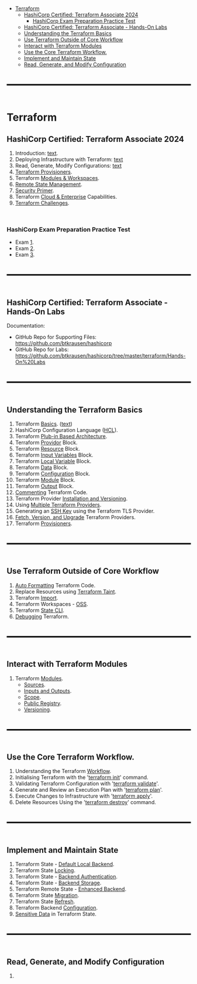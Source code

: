 - [Terraform](#terraform)
  - [HashiCorp Certified: Terraform Associate 2024](#hashicorp-certified-terraform-associate-2024)
    - [HashiCorp Exam Preparation Practice Test](#hashicorp-exam-preparation-practice-test)
  - [HashiCorp Certified: Terraform Associate - Hands-On Labs](#hashicorp-certified-terraform-associate---hands-on-labs)
  - [Understanding the Terraform Basics](#understanding-the-terraform-basics)
  - [Use Terraform Outside of Core Workflow](#use-terraform-outside-of-core-workflow)
  - [Interact with Terraform Modules](#interact-with-terraform-modules)
  - [Use the Core Terraform Workflow.](#use-the-core-terraform-workflow)
  - [Implement and Maintain State](#implement-and-maintain-state)
  - [Read, Generate, and Modify Configuration](#read-generate-and-modify-configuration)

<br>

<hr style="height:4px;background:black">

<br>

# Terraform 

## HashiCorp Certified: Terraform Associate 2024
1. Introduction: [text](hashicorp/introduction-to-terraform.md).
2. Deploying Infrastructure with Terraform: [text](deploy-infrastructure.md)
3. Read, Generate, Modify Configurations: [text](read-generate-modify.md)
4. [Terraform Provisioners](hashicorp/terraform-provisioners.md).
5. Terraform [Modules & Workspaces](hashicorp/modules-workspaces.md). 
6. [Remote State Management](hashicorp/remote-state-management.md).
7. [Security Primer](hashicorp/security-primer.md).
8. Terraform [Cloud & Enterprise](hashicorp/cloud-enterprise.md) Capabilities. 
9. [Terraform Challenges](hashicorp/terraform-challenges.md). 

<br>

### HashiCorp Exam Preparation Practice Test
* Exam [1](exam_practise/exam1.md).
* Exam [2](exam_practise/exam2.md).
* Exam [3](exam_practise/exam3.md).

<br>

<hr style="height:4px;background:black">

<br>

## HashiCorp Certified: Terraform Associate - Hands-On Labs
Documentation:
* GitHub Repo for Supporting Files: https://github.com/btkrausen/hashicorp 
* GitHub Repo for Labs: https://github.com/btkrausen/hashicorp/tree/master/terraform/Hands-On%20Labs

<br>

<hr style="height:4px;background:black">

<br>

## Understanding the Terraform Basics
1. Terraform [Basics](basics-docs/Terraform+Basics.pdf). ([text](basics-docs/Terraform+Basics.pdf))
2. HashiCorp Configuration Language ([HCL](basics-docs/HashiCorp+Configuration+Language.pdf)).
3. Terraform [Plub-in Based Architecture](basics-docs/Terraform+Plugin+Based+Architecture.pdf). 
4. Terraform [Providor](basics-docs/Intro+to+the+Terraform+Provider+Block.pdf) Block.
5. Terraform [Resource](basics-docs/Intro+to+the+Terraform+Resource+Block.pdf) Block. 
6. Terraform [Input Variables](basics-docs/Intro+to+the+Input+Variables+Block.pdf) Block.
7. Terraform [Local Variable](basics-docs/Intro+to+the+Local+Variables+Block.pdf) Block.
8. Terraform [Data](basics-docs/Intro+to+the+Data+Block.pdf) Block.
9. Terraform [Configuration](basics-docs/Intro+to+the+Terraform+Configuration+Block.pdf) Block. 
10. Terraform [Module](basics-docs/Intro+to+the+Module+Block.pdf) Block.
11. Terraform [Output](basics-docs/Intro+to+the+Terraform+Output+Block.pdf) Block.
12. [Commenting](basics-docs/Commenting+Terraform+Code.pdf) Terraform Code.
13. Terraform Provider [Installation and Versioning](basics-docs/Terraform+Providers+Installation.pdf). 
14. Using [Multiple Terraform Providers](basics-docs/Multiple+Terraform+Providers.pdf). 
15. Generating an [SSH Key](basics-docs/Terraform+TLS+Provider.pdf) using the Terraform TLS Provider.
16. [Fetch, Version, and Upgrade](basics-docs/Fetch+Version+and+Upgrade+Terraform+Providers.pdf) Terraform Providers. 
17. Terraform [Provisioners](basics-docs/Terraform+Provisioners.pdf).

<br>

<hr style="height:4px;background:black">

<br>

## Use Terraform Outside of Core Workflow
1. [Auto Formatting](outside-core-workflow-docs/Auto+Formatting+Terraform+Code.pdf) Terraform Code.
2. Replace Resources using [Terraform Taint](outside-core-workflow-docs/Terraform+Taint+and+Replace.pdf).
3. Terraform [Import](outside-core-workflow-docs/Terraform+Import.pdf).
4. Terraform Workspaces - [OSS](outside-core-workflow-docs/Terraform+Workspaces+-+OSS.pdf).
5. Terraform [State CLI](outside-core-workflow-docs/Terraform+State.pdf).
6. [Debugging](outside-core-workflow-docs/Debugging+Terraform.pdf) Terraform. 

<br>

<hr style="height:4px;background:black">

<br>

## Interact with Terraform Modules
1. Terraform [Modules](modules-docs/Terraform+Modules.pdf).
   * [Sources](modules-docs/Terraform+Modules+Sources.pdf).
   * [Inputs and Outputs](modules-docs/Terraform+Module+Inputs+and+Outputs.pdf). 
   * [Scope](modules-docs/Terraform+Module+Scope.pdf).
   * [Public Registry](modules-docs/Terraform+Module+Registry.pdf).
   * [Versioning](modules-docs/Terraform+Module+Versions.pdf).

<br>

<hr style="height:4px;background:black">

<br>

## Use the Core Terraform Workflow.
1. Understanding the Terraform [Workflow](core-docs/Terraform+Workflow.pdf).
2. Initialising Terraform with the '[terraform init](core-docs/Terraform+Init.pdf)' command.
3. Validating Terraform Configuration with '[terraform validate](core-docs/Validating+Terraform+Configuration.pdf)'.
4. Generate and Review an Execution Plan with '[terraform plan](core-docs/Terraform+Plan.pdf)'.
5. Execute Changes to Infrastructure with '[terraform apply](core-docs/Terraform+Apply.pdf)'.
6. Delete Resources Using the '[terraform destroy](core-docs/Terraform+Destroy.pdf)' command. 

<br>

<hr style="height:4px;background:black">

<br>

## Implement and Maintain State
1. Terraform State - [Default Local Backend](implement-and-maintain-state/Terraform+State+Default+Local+Backend.pdf).
2. Terraform State [Locking](implement-and-maintain-state/Terraform+State+Locking.pdf). 
3. Terraform State - [Backend Authentication](implement-and-maintain-state/Terraform+State+Backend+Authentication.pdf).
4. Terraform State - [Backend Storage](implement-and-maintain-state/Terraform+State+Backend+Storage.pdf).
5. Terraform Remote State - [Enhanced Backend](implement-and-maintain-state/Terraform+Remote+State+Enhanced+Backend.pdf).
6. Terraform State [Migration](implement-and-maintain-state/Terraform+State+Migration.pdf).
7. Terraform State [Refresh](implement-and-maintain-state/Terraform+State+Refresh.pdf).
8. Terraform Backend [Configuration](implement-and-maintain-state/Terraform+Backend+Configuration.pdf).
9. [Sensitive Data](implement-and-maintain-state/Sensitive+Data+in+Terraform+State.pdf) in Terraform State. 

<br>

<hr style="height:4px;background:black">

<br>

## Read, Generate, and Modify Configuration
1. 